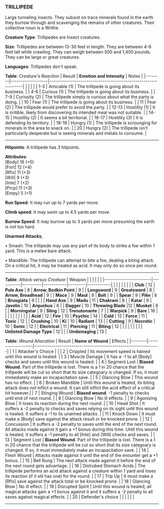### TRILLIPEDE
Large tunneling insects. They subsist on trace minerals found in the earth they burrow through and scavenging the remains of other creatures. Their collective noun is a Writhe.

**Creature Type**: Trillipedes are Insect creatures.

**Size**: Trillipedes are between 13-30 feet in length. They are between 4-6 feet tall while crawling. They can weigh between 500 and 1,400 pounds. They can be large or great creatures.

**Languages**: Trillipedes don't speak.

**Table**: *Creature's Reaction*
| Result | **Emotion and Intensity** | Notes        |
|--------|-------------------|----------------------------------------------------------------|
|        |                                                |                                   |
|   1-3  | Amicable (1) | The trillipede is going about its business. |
|   4-6  | Curious (1)  | The trillipede is going about its business. |
|  7-9   | Curiosity (2)  | The trillipede simply is curious about what the party is doing. |
|   10   | Fear (1)  | The trillipede is going about its business. |
|   11   | Fear (2)  | The trillipede would prefer to avoid the party. |
|  12-13 | Hostility (1) | It is irritible, likely from discovering its intended meal was not suitable. |
|  14-15 | Hostility (2) | It seems a bit territorial. |
|  16-17 | Hostility (3) | It is defending its territory. |
|  18-19 | Hungry (1)    | The trillipede is scrounging for minerals in the area to snack on. |
|   20   | Hungry (2)    | The trillipede isn't particularly desperate but is seeing minerals and metals to consume. |

-----

**Hitpoints**: A trillipede has 3 hitpoints.

**Attributes**:  
[Body] 16 (+5)  
[Fort] 12 (+4)  
[Rflx] 11 (+3)  
[Will] 9 (+3)  
[Inte] 7 (+2)  
[Prcp] 11 (+3)  
[Empy] 5 (+1)  

**Run Speed**: It may run up to 7 yards per move.

**Climb speed**: It may swim up to 4.5 yards per move.

**Burrow Speed**: It may burrow up to 3 yards per move presuming the earth is not too hard.  

**Unarmed Attacks**;

 • Smash: The trillipede may use any part of its body to strike a foe within 1 yard. This is a melee bare attack.

 • Mandible: The trillipede can attempt to bite a foe, dealing a biting attack. On a critical hit, it may be treated as acid. It may only do so once per round.

---------------------

**Table**: *Attack versus Creature*
| Weapon                 |          |            |         |            |         |
|------------------------|-----------|----------|------------|---------|------------|
|                        |          |            |         |            |         |
| **Club**                   | 12   | **Pole Axe** | 8     | **Arrow, Bodkin Point**    | 9    |
| **Longsword**              | 9    | **Greatsword** | 8     | **Arrow, Broadhead**       | 9    |
| **Mace**                   | 9    | **Maul** | 8     | **Bolt** | 9    |
| **Spear**                  | 9     | **Pike** | 8     | **Brusgiata** | 9     |  |     |
| **Hand Axe**               | 9     | **Madu** | 11     | **Chakram** | 8    |
| **Katar**                  | 9     | **Javelin** | 10    | **Arquebus** | 6    |
| **Dagger**                 | 10     | **Throwing Blade** |12    | **Musket** | 6    |
| **Morningstar**            | 9     | **Sling** | 12    | **Tronutonante** | 7    |
| **Warpick**                | 9     | **Bare** | 16   |  |     |
|                        |           |          |            |         |            |
| **Acid**                   | 12     | **Fire** | 10     | **Psychic** | 14     |
| **Cold**                   | 12     | **Force** | 11     | **Toxic**  | 12     |
| **Crushing**               | 10     | **Ki** | 10     | **Radiant** | 13     |
| **Cutting**                | 9     | **Necrotic** | 10     | **Sonic** | 12    |
| **Electrical**             | 11     | **Piercing** | 11     | **Biting** | 12    |
|                        |           |          |            |         |            |
| **Unlisted Damage Type** | 12 |    |     | **Undamaging** | 13 |

**Table**: *Wound Allocation*
| Result | **Name of Wound** | Effects                                                        |
|--------|-------------------|----------------------------------------------------------------|
|   1    | Attacker's Choice |                                                                |
|   2    | Crippled          | Its movement speed is halved until this wound is healed.      |
|   3    | Muscle Damage     | It has a -1 to all [Body] checks and saves until this wound is healed. |
|   4    | Segment Lost       | **Biased Wound**. Part of the trillipede is lost. There is a 1 in 20 chance that the trillipede will be cut so short that its size categoary is changed. If so, it must immediately make an incapacitation save. |
|   5    | Glancing Blow      | This wound has no effect. |
|   6    | Broken Mandible   | Until this wound is healed, its biting attack does not inflict a wound. It can still inflict the acid effect of a critical hit however.|
|   7    | Stinging Wound   | **Biased wound**. -1 penalty to checks until end of next round. |
|   8    | Glancing Blow     | No ill effects.                                     |
|   9    | Agonizing Blow     | It loses its reaction during the next round. |
|   10   | Head Shot        | It suffers a -2 penalty to checks and saves relying on its sight until this wound is healed. It suffers a -1 to its unaimed attacks. |
|   11   | Knock Down        | It must make a [Body] save against the attack result or be knocked prone. |
|   12   | Concussion        | It suffers a -2 penalty to saves until the end of the next round. All attacks made against it gain a +1 bonus during this time. Until this wound is healed, it suffers a -1 penalty to all [Inte] and [Will] checks and saves. |
|   13   | Segment Lost       | **Biased Wound**. Part of the trillipede is lost. There is a 1 in 20 chance that the trillipede will be cut so short that its size categoary is changed. If so, it must immediately make an incapacitation save. |
|   14   | Flesh Wound       | Attacks made against it until the end of the enounter get a +1 bonus. |
|   15   | Bell Rung         | The next attack made against it before the end of the next round gets advantage.  |
|   16   | Distrubed Stomach Acids | The trillipede performs an acid attack against a creature within 1 yard and loses its reaction (if it stil has one) for the round. |
|   17   | Trip Up           | It must make a [Rflx] save against the attack total or be knocked prone.                                  |
|   18   | Glancing Blow         | No ill effect. |
|   19   | Disrupted Spirit  | Until this wound is healed, all magical attacks gain a +1 bonus against it and it suffers a -2 penalty to all saves against magical effects. |
|   20   | Defender's choice |                                   |
|        |                                                |                                   |

-----
